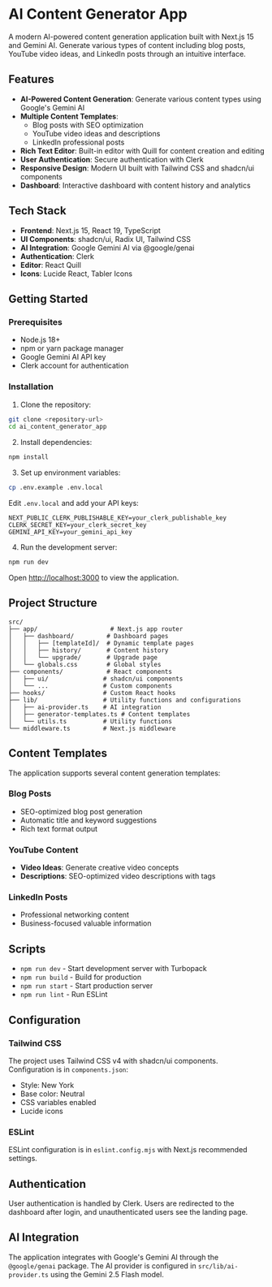 # AI Content Generator App

A modern AI-powered content generation application built with Next.js 15 and Gemini AI. Generate various types of content including blog posts, YouTube video ideas, and LinkedIn posts through an intuitive interface.

## Features

- **AI-Powered Content Generation**: Generate various content types using Google's Gemini AI
- **Multiple Content Templates**:
  - Blog posts with SEO optimization
  - YouTube video ideas and descriptions
  - LinkedIn professional posts
- **Rich Text Editor**: Built-in editor with Quill for content creation and editing
- **User Authentication**: Secure authentication with Clerk
- **Responsive Design**: Modern UI built with Tailwind CSS and shadcn/ui components
- **Dashboard**: Interactive dashboard with content history and analytics

## Tech Stack

- **Frontend**: Next.js 15, React 19, TypeScript
- **UI Components**: shadcn/ui, Radix UI, Tailwind CSS
- **AI Integration**: Google Gemini AI via @google/genai
- **Authentication**: Clerk
- **Editor**: React Quill
- **Icons**: Lucide React, Tabler Icons

## Getting Started

### Prerequisites

- Node.js 18+
- npm or yarn package manager
- Google Gemini AI API key
- Clerk account for authentication

### Installation

1. Clone the repository:

```bash
git clone <repository-url>
cd ai_content_generator_app
```

2. Install dependencies:

```bash
npm install
```

3. Set up environment variables:

```bash
cp .env.example .env.local
```

Edit `.env.local` and add your API keys:

```env
NEXT_PUBLIC_CLERK_PUBLISHABLE_KEY=your_clerk_publishable_key
CLERK_SECRET_KEY=your_clerk_secret_key
GEMINI_API_KEY=your_gemini_api_key
```

4. Run the development server:

```bash
npm run dev
```

Open [http://localhost:3000](http://localhost:3000) to view the application.

## Project Structure

```
src/
├── app/                    # Next.js app router
│   ├── dashboard/         # Dashboard pages
│   │   ├── [templateId]/  # Dynamic template pages
│   │   ├── history/       # Content history
│   │   └── upgrade/       # Upgrade page
│   └── globals.css        # Global styles
├── components/            # React components
│   ├── ui/               # shadcn/ui components
│   └── ...               # Custom components
├── hooks/                # Custom React hooks
├── lib/                  # Utility functions and configurations
│   ├── ai-provider.ts    # AI integration
│   ├── generator-templates.ts # Content templates
│   └── utils.ts          # Utility functions
└── middleware.ts         # Next.js middleware
```

## Content Templates

The application supports several content generation templates:

### Blog Posts

- SEO-optimized blog post generation
- Automatic title and keyword suggestions
- Rich text format output

### YouTube Content

- **Video Ideas**: Generate creative video concepts
- **Descriptions**: SEO-optimized video descriptions with tags

### LinkedIn Posts

- Professional networking content
- Business-focused valuable information

## Scripts

- `npm run dev` - Start development server with Turbopack
- `npm run build` - Build for production
- `npm run start` - Start production server
- `npm run lint` - Run ESLint

## Configuration

### Tailwind CSS

The project uses Tailwind CSS v4 with shadcn/ui components. Configuration is in `components.json`:

- Style: New York
- Base color: Neutral
- CSS variables enabled
- Lucide icons

### ESLint

ESLint configuration is in `eslint.config.mjs` with Next.js recommended settings.

## Authentication

User authentication is handled by Clerk. Users are redirected to the dashboard after login, and unauthenticated users see the landing page.

## AI Integration

The application integrates with Google's Gemini AI through the `@google/genai` package. The AI provider is configured in `src/lib/ai-provider.ts` using the Gemini 2.5 Flash model.

<!-- ## License

This project is private and not open for public distribution. -->
